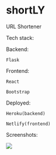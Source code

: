 # shortLY
URL Shortener

Tech stack:

  Backend: 
  
    Flask
    
  Frontend:
  
    React
    
    Bootstrap
    
  Deployed:
  
    Heroku(backend)
    
    Netlify(frontend)

Screenshots:

![](https://user-images.githubusercontent.com/44405294/121250843-d3a64800-c8c3-11eb-9912-ebf593a80081.png)
